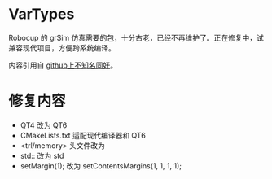 # VarTypes

Robocup 的 grSim 仿真需要的包，十分古老，已经不再维护了。正在修复中，试兼容现代项目，方便跨系统编译。

内容引用自 [github上不知名同好](https://github.com/szi/vartypes")。


# 修复内容

- QT4 改为 QT6
- CMakeLists.txt 适配现代编译器和 QT6
- <trl/memory> 头文件改为 <memory>
- std:: 改为 std
- setMargin(1); 改为 setContentsMargins(1, 1, 1, 1);

